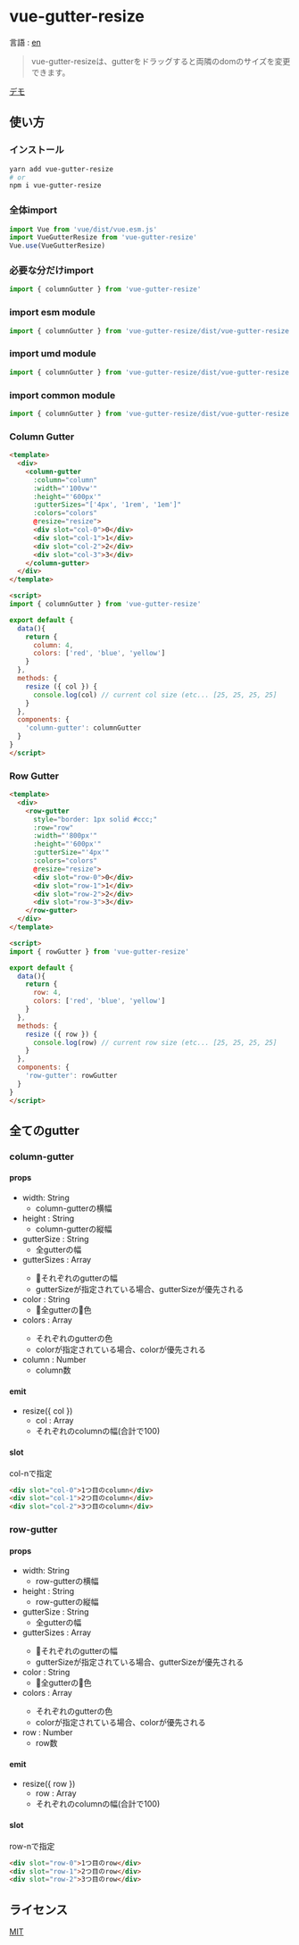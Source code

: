 # vue-gutter-resize
言語 : [en](./README.md)

> vue-gutter-resizeは、gutterをドラッグすると両隣のdomのサイズを変更できます。

[デモ](https://tomatoaiu.github.io/vue-gutter-resize/)

## 使い方
### インストール
```sh
yarn add vue-gutter-resize
# or
npm i vue-gutter-resize
```
### 全体import
```javascript
import Vue from 'vue/dist/vue.esm.js'
import VueGutterResize from 'vue-gutter-resize'
Vue.use(VueGutterResize)
```
### 必要な分だけimport
```javascript
import { columnGutter } from 'vue-gutter-resize'
```
### import esm module
```javascript
import { columnGutter } from 'vue-gutter-resize/dist/vue-gutter-resize.esm.js'
```
### import umd module
```javascript
import { columnGutter } from 'vue-gutter-resize/dist/vue-gutter-resize.umd.js'
```
### import common module
```javascript
import { columnGutter } from 'vue-gutter-resize/dist/vue-gutter-resize.js'
```

### Column Gutter
```html
<template>
  <div>
    <column-gutter
      :column="column"
      :width="'100vw'"
      :height="'600px'"
      :gutterSizes="['4px', '1rem', '1em']"
      :colors="colors"
      @resize="resize">
      <div slot="col-0">0</div>
      <div slot="col-1">1</div>
      <div slot="col-2">2</div>
      <div slot="col-3">3</div>
    </column-gutter>
  </div>
</template>

<script>
import { columnGutter } from 'vue-gutter-resize'

export default {
  data(){
    return {
      column: 4,
      colors: ['red', 'blue', 'yellow']
    }
  },
  methods: {
    resize ({ col }) {
      console.log(col) // current col size (etc... [25, 25, 25, 25]
    }
  },
  components: {
    'column-gutter': columnGutter
  }
}
</script>
```

### Row Gutter
```html
<template>
  <div>
    <row-gutter
      style="border: 1px solid #ccc;"
      :row="row"
      :width="'800px'"
      :height="'600px'"
      :gutterSize="'4px'"
      :colors="colors"
      @resize="resize">
      <div slot="row-0">0</div>
      <div slot="row-1">1</div>
      <div slot="row-2">2</div>
      <div slot="row-3">3</div>
    </row-gutter>
  </div>
</template>

<script>
import { rowGutter } from 'vue-gutter-resize'

export default {
  data(){
    return {
      row: 4,
      colors: ['red', 'blue', 'yellow']
    }
  },
  methods: {
    resize ({ row }) {
      console.log(row) // current row size (etc... [25, 25, 25, 25]
    }
  },
  components: {
    'row-gutter': rowGutter
  }
}
</script>
```

## 全てのgutter
### column-gutter
#### props
- width: String
  - column-gutterの横幅
- height : String
  - column-gutterの縦幅
- gutterSize : String
  - 全gutterの幅
- gutterSizes : Array<String>
  - それぞれのgutterの幅
  - gutterSizeが指定されている場合、gutterSizeが優先される
- color : String
  - 全gutterの色
- colors : Array<String>
  - それぞれのgutterの色
  - colorが指定されている場合、colorが優先される
- column : Number
  - column数

#### emit
- resize({ col })
  - col : Array
  - それぞれのcolumnの幅(合計で100)

#### slot
col-nで指定
```html
<div slot="col-0">1つ目のcolumn</div>
<div slot="col-1">2つ目のcolumn</div>
<div slot="col-2">3つ目のcolumn</div>
```

### row-gutter
#### props
- width: String
  - row-gutterの横幅
- height : String
  - row-gutterの縦幅
- gutterSize : String
  - 全gutterの幅
- gutterSizes : Array<String>
  - それぞれのgutterの幅
  - gutterSizeが指定されている場合、gutterSizeが優先される
- color : String
  - 全gutterの色
- colors : Array<String>
  - それぞれのgutterの色
  - colorが指定されている場合、colorが優先される
- row : Number
  - row数

#### emit
- resize({ row })
  - row : Array
  - それぞれのcolumnの幅(合計で100)

#### slot
row-nで指定
```html
<div slot="row-0">1つ目のrow</div>
<div slot="row-1">2つ目のrow</div>
<div slot="row-2">3つ目のrow</div>
```

## ライセンス
[MIT](./LICENSE.md)
